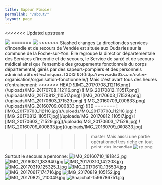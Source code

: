 ```yaml
---
title: Sapeur Pompier
permalink: "/about/"
layout: page
---
```

<<<<<<< Updated upstream

<img src="../_uploads/IMG_20160709_000833.png">
=======
<img src="../img/IMG_20160709_000833.png">
>>>>>>> Stashed changes
La direction des services d'incendie et de secours de Vendée est située aux Oudairies sur la commune de la Roche-sur-Yon. Elle regroupe la direction départementale des Services d'incendie et de secours, le Service de santé et de secours médical ainsi que l'ensemble des groupements fonctionnels du corps départemental, gérés par des sapeurs-pompiers et des personnels administratifs et techniques.
[SDIS 85](http://www.sdis85.com/notre-organisation/organisation-fonctionnelle/)
Mais c'est avant tous des heures d'entrainement:
<<<<<<< HEAD
![IMG_20170708_112116.png](/uploads/IMG_20170708_112116.png) ![IMG_20170812_110517.png](/uploads/IMG_20170812_110517.png)
![IMG_20170603_171529.png](/uploads/IMG_20170603_171529.png) ![IMG_20160709_000833.png](/uploads/IMG_20160709_000833.png)
![]()
=======
![IMG_20170708_112116.jpg](/uploads/IMG_20170708_112116.jpg)
![IMG_20170812_110517.jpg](/uploads/IMG_20170812_110517.jpg)
![IMG_20170603_171529.jpg](/uploads/IMG_20170603_171529.jpg)
![IMG_20160709_000833.jpg](/uploads/IMG_20160709_000833.jpg)

>>>>>>> master
Mais aussi une partie opérationnel trés riche en tout point:
des incendies
![sp.png](/uploads/sp.png)

Surtout le secours a personne:
![IMG_20160710_181843.jpg](/uploads/IMG_20160710_181843.jpg)![IMG_20160811_183940.jpg](/uploads/IMG_20160811_183940.jpg)
![IMG_20170310_142208.jpg](/uploads/IMG_20170310_142208.jpg)
![IMG_20170319_125325_1.jpg](/uploads/IMG_20170319_125325_1.jpg)
![IMG_20170610_135534.jpg](/uploads/IMG_20170610_135534.jpg)
![IMG_20170617_174716.jpg](/uploads/IMG_20170617_174716.jpg)
![IMG_20170819_105152.jpg](/uploads/IMG_20170819_105152.jpg)
![IMG_20170822_210049.jpg](/uploads/IMG_20170822_210049.jpg)
![Snapchat-1596786751.jpg](/uploads/Snapchat-1596786751.jpg)
